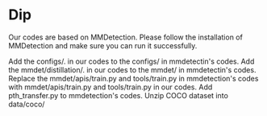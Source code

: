 # Dip

Our codes are based on MMDetection. Please follow the installation of MMDetection and make sure you can run it successfully.

Add the configs/. in our codes to the configs/ in mmdetectin's codes.
Add the mmdet/distillation/. in our codes to the mmdet/ in mmdetectin's codes.
Replace the mmdet/apis/train.py and tools/train.py in mmdetection's codes with mmdet/apis/train.py and tools/train.py in our codes.
Add pth_transfer.py to mmdetection's codes.
Unzip COCO dataset into data/coco/
